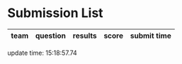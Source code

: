 # Submission List
team    | question  | results  | score | submit time
------|-----:|-----:| ----:|-----


update time: 15:18:57.74 
